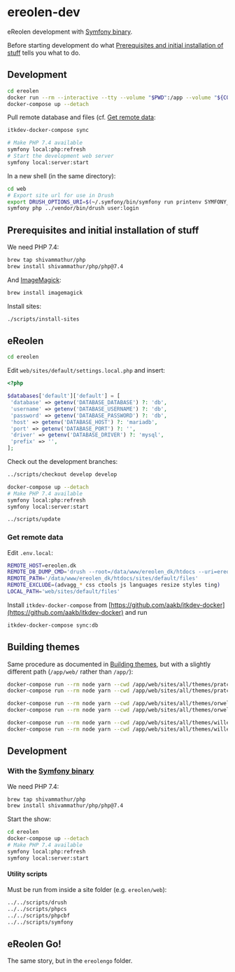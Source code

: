 # ereolen-dev

eReolen development with [Symfony binary](https://symfony.com/download).

Before starting development do what [Prerequisites and initial installation of
stuff](#prerequisites-and-initial-installation-of-stuff) tells you what to do.


## Development

```sh
cd ereolen
docker run --rm --interactive --tty --volume "$PWD":/app --volume "${COMPOSER_HOME:-$HOME/.composer}":/tmp itkdev/php7.4-fpm composer install
docker-compose up --detach
```

Pull remote database and files (cf. [Get remote data](#get-remote-data):

```sh
itkdev-docker-compose sync
```

```sh
# Make PHP 7.4 available
symfony local:php:refresh
# Start the development web server
symfony local:server:start
```

In a new shell (in the same directory):

```sh
cd web
# Export site url for use in Drush
export DRUSH_OPTIONS_URI=$(~/.symfony/bin/symfony run printenv SYMFONY_PROJECT_DEFAULT_ROUTE_URL)
symfony php ../vendor/bin/drush user:login
```

## Prerequisites and initial installation of stuff

We need PHP 7.4:

```sh
brew tap shivammathur/php
brew install shivammathur/php/php@7.4
```

And [ImageMagick](https://imagemagick.org/):

```sh
brew install imagemagick
```

Install sites:

```sh
./scripts/install-sites
```

## eReolen

```sh
cd ereolen
```

Edit `web/sites/default/settings.local.php` and insert:

```php
<?php

$databases['default']['default'] = [
 'database' => getenv('DATABASE_DATABASE') ?: 'db',
 'username' => getenv('DATABASE_USERNAME') ?: 'db',
 'password' => getenv('DATABASE_PASSWORD') ?: 'db',
 'host' => getenv('DATABASE_HOST') ?: 'mariadb',
 'port' => getenv('DATABASE_PORT') ?: '',
 'driver' => getenv('DATABASE_DRIVER') ?: 'mysql',
 'prefix' => '',
];
```

Check out the development branches:

```sh
../scripts/checkout develop develop
```

```sh
docker-compose up --detach
# Make PHP 7.4 available
symfony local:php:refresh
symfony local:server:start
```

```sh
../scripts/update
```

### Get remote data

Edit `.env.local`:

```sh
REMOTE_HOST=ereolen.dk
REMOTE_DB_DUMP_CMD='drush --root=/data/www/ereolen_dk/htdocs --uri=ereolen.dk sql-dump --structure-tables-list="cache,cache_*,history,search_*,sessions,watchdog"'
REMOTE_PATH='/data/www/ereolen_dk/htdocs/sites/default/files'
REMOTE_EXCLUDE=(advagg_* css ctools js languages resize styles ting)
LOCAL_PATH='web/sites/default/files'
```

Install `itkdev-docker-compose` from
[https://github.com/aakb/itkdev-docker](https://github.com/aakb/itkdev-docker)
and run

```sh
itkdev-docker-compose sync:db
```

## Building themes

Same procedure as documented in [Building
themes](https://github.com/ereolen/base#building-themes), but with a slightly
different path (`/app/web/` rather than `/app/`):

```sh
docker-compose run --rm node yarn --cwd /app/web/sites/all/themes/pratchett install
docker-compose run --rm node yarn --cwd /app/web/sites/all/themes/pratchett build
```

```sh
docker-compose run --rm node yarn --cwd /app/web/sites/all/themes/orwell install
docker-compose run --rm node yarn --cwd /app/web/sites/all/themes/orwell build
```

```sh
docker-compose run --rm node yarn --cwd /app/web/sites/all/themes/wille install
docker-compose run --rm node yarn --cwd /app/web/sites/all/themes/wille build
```

## Development

### With the [Symfony binary](https://symfony.com/download)

We need PHP 7.4:


```sh
brew tap shivammathur/php
brew install shivammathur/php/php@7.4
```

Start the show:

```sh
cd ereolen
docker-compose up --detach
# Make PHP 7.4 available
symfony local:php:refresh
symfony local:server:start
```

#### Utility scripts

Must be run from inside a site folder (e.g. `ereolen/web`):

```sh
../../scripts/drush
../../scripts/phpcs
../../scripts/phpcbf
../../scripts/symfony
```

## eReolen Go!

The same story, but in the `ereolengo` folder.
